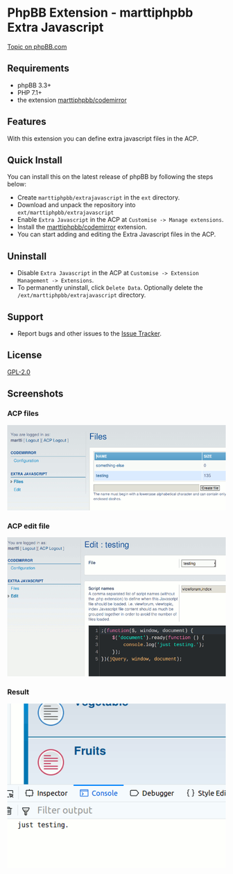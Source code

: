 # PhpBB Extension - marttiphpbb Extra Javascript

[Topic on phpBB.com](https://www.phpbb.com/community/viewtopic.php?f=456&t=2473781)

## Requirements

* phpBB 3.3+
* PHP 7.1+
* the extension [marttiphpbb/codemirror](https://github.com/marttiphpbb/phpbb-ext-codemirror)

## Features

With this extension you can define extra javascript files in the ACP.

## Quick Install

You can install this on the latest release of phpBB by following the steps below:

* Create `marttiphpbb/extrajavascript` in the `ext` directory.
* Download and unpack the repository into `ext/marttiphpbb/extrajavascript`
* Enable `Extra Javascript` in the ACP at `Customise -> Manage extensions`.
* Install the [marttiphpbb/codemirror](https://github.com/marttiphpbb/phpbb-ext-codemirror) extension.
* You can start adding and editing the Extra Javascript files in the ACP.

## Uninstall

* Disable `Extra Javascript` in the ACP at `Customise -> Extension Management -> Extensions`.
* To permanently uninstall, click `Delete Data`. Optionally delete the `/ext/marttiphpbb/extrajavascript` directory.

## Support

* Report bugs and other issues to the [Issue Tracker](https://github.com/marttiphpbb/phpbb-ext-extrajavascript/issues).

## License

[GPL-2.0](license.txt)

## Screenshots

### ACP files

![ACP files](doc/files.png)

### ACP edit file

![ACP edit file](doc/edit.png)

### Result

![Result](doc/result.png)

